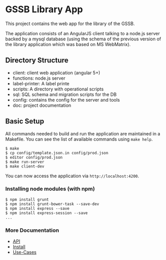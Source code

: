 # GSSB Library App

This project contains the web app for the library of the GSSB.

The application consists of an AngularJS client talking to a node.js server
backed by a mysql database (using the schema of the previous version of the
library application which was based on MS WebMatrix).


## Directory Structure

- client: client web application (angular 5+)
- functions: node.js server
- label-printer: A label printe
- scripts: A directory with operational scripts
- sql: SQL schema and migration scripts for the DB
- config: contains the config for the server and tools
- doc: project documentation


## Basic Setup

All commands needed to build and run the application are maintained in a
Makefile. You can see the list of available commands using `make help`.

```
$ make
$ cp config/template.json.in config/prod.json
$ editor config/prod.json
$ make run-server
$ make client-dev
```

You can now access the application via `http://localhost:4200`.


### Installing node modules (with npm)

```
$ npm install grunt
$ npm install grunt-bower-task --save-dev
$ npm install express --save
$ npm install express-session --save
...
```

### More Documentation

- [API](doc/api.md)
- [Install](doc/install.md)
- [Use-Cases](doc/use-cases.md)

